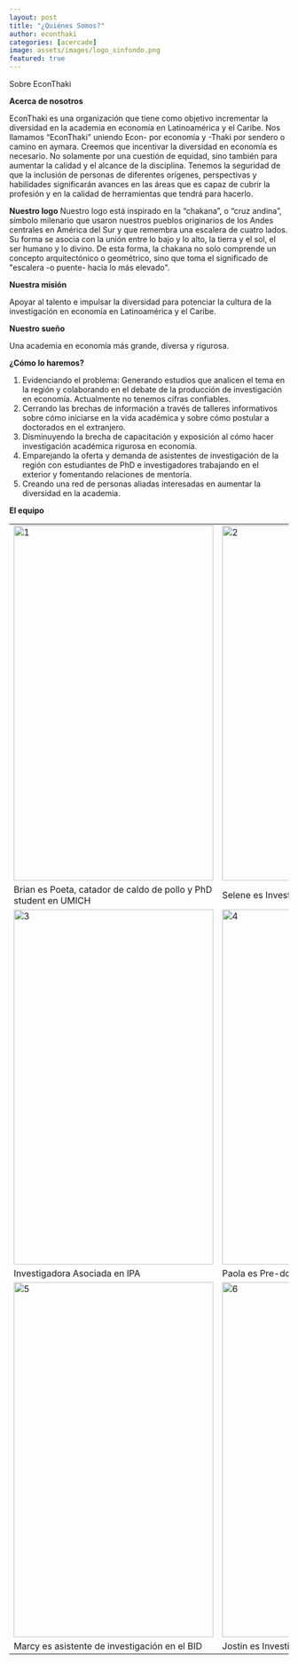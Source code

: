 ```yaml
---
layout: post
title: "¿Quiénes Somos?"
author: econthaki
categories: [acercade]
image: assets/images/logo_sinfondo.png
featured: true
---
```

Sobre EconThaki

**Acerca de nosotros**

EconThaki es una organización que tiene como objetivo incrementar la diversidad en la academia en economía en Latinoamérica y el Caribe.  Nos llamamos “EconThaki” uniendo Econ- por economía y -Thaki por sendero o camino en aymara. Creemos que incentivar la diversidad en economía es necesario. No solamente por una cuestión de equidad, sino también para aumentar la calidad y el alcance de la disciplina. Tenemos la seguridad de que la inclusión de personas de diferentes orígenes, perspectivas y habilidades significarán avances en las áreas que es capaz de cubrir la profesión y en la calidad de herramientas que tendrá para hacerlo.

**Nuestro logo**
Nuestro logo está inspirado en la “chakana”, o “cruz andina”, símbolo milenario que usaron nuestros pueblos originarios de los Andes centrales en América del Sur y que remembra una escalera de cuatro lados. Su forma se asocia con la unión entre lo bajo y lo alto, la tierra y el sol, el ser humano y lo divino. De esta forma, la chakana no solo comprende un concepto arquitectónico o geométrico, sino que toma el significado de "escalera -o puente- hacia lo más elevado". 


**Nuestra misión**

Apoyar al talento e impulsar la diversidad para potenciar la cultura de la investigación en economía en Latinoamérica y el Caribe.

**Nuestro sueño**

Una academia en economía más grande, diversa y rigurosa.

**¿Cómo lo haremos?**

1. Evidenciando el problema: Generando estudios que analicen el tema en la región y colaborando en el debate de la producción de investigación en economía. Actualmente no tenemos cifras confiables.
2. Cerrando las brechas de información a través de talleres informativos sobre cómo iniciarse en la vida académica y sobre cómo postular a doctorados en el extranjero.
3. Disminuyendo la brecha de capacitación y exposición al cómo hacer investigación académica rigurosa en economía.
4. Emparejando la oferta y demanda de asistentes de investigación de la región con estudiantes de PhD e investigadores trabajando en el exterior y fomentando relaciones de mentoría.
5. Creando una red de personas aliadas interesadas en aumentar la diversidad en la academia.

**El equipo**


<table align="center">
  <tr>
    <td><img src="{{ site.baseurl }}/assets/images/brian.PNG"  alt="1" width = 360px height = 640px ></td>
    <td><img src="{{ site.baseurl }}/assets/images/selene.PNG" alt="2" width = 360px height = 640px></td>
  </tr> 
  <tr>
    <td>Brian es Poeta, catador de caldo de pollo y PhD student en UMICH</td>
    <td>Selene es Investigadora Asociada en JPAL</td>
  </tr>   
  <tr>
    <td><img src="{{ site.baseurl }}/assets/images/gablecaro.PNG" alt="3" width = 360px height = 640px></td>
    <td><img src="{{ site.baseurl }}/assets/images/o_paola.jpg" alt="4" width = 360px height = 640px></td>
  </tr>   
  <tr>      
    <td>Investigadora Asociada en IPA</td>
    <td>Paola es Pre-doctoral fellow en Princeton</td>
  </tr> 
  <tr>
      <td><img src="{{ site.baseurl }}/assets/images/o_marcy.jpg" alt="5" width = 360px height = 640px></td>      
      <td><img src="{{ site.baseurl }}/assets/images/o_jostin.jpg" alt="6" width = 360px height = 640px> </td> 
  </tr>
  <tr>
    <td>Marcy es asistente de investigación en el BID</td>
    <td>Jostin es Investigador Asociado en JPAL</td>
  </tr>   
</table>
